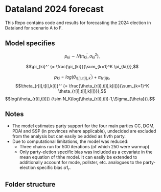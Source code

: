 # Dataland 2024 forecast
This Repo contains code and results for forecasting the 2024 election in Dataland for scenario A to F.

## Model specifies

$$p_{ki} {\sim N(\pi_{ki}^{'}, \sigma_{ki}^{2})},$$

$$\pi_{ki}^' {= \frac{\pi_{ki}}{\sum_{k=1}^K \pi_{ki}}},$$

$$p_{ki} {= log(\theta_{r[i],t[i],k}^') + \alpha_{1r[i]k}},$$
$$\theta_{r[i],t[i],k[i]}^' {= \frac{\theta_{r[i],t[i],k[i]}}{\sum_{k=1}^K \theta_{r[i],t[i],k[i]}}},$$
$$log(\theta_{r[i],t[i]}) {\sim N_K(log(\theta_{r[i],t[i]-1,\Sigma_{\theta})}.$$

## Notes

- The model estimates party support for the four main parties CC, DGM, PDAl and SSP (in provinces where applicable), undecided are excluded from the analysis but can easily be added as fivth party.
- Due to computational limitations, the model was reduced:
    - Three chains run for 500 iterations (of which 250 were warmup)
    - Only party-eletion specific bias was included as a covariate in the mean equation of thhe model. It can easily be extended to additionally account for mode, pollster, etc. analogues to the party-election specific bias $\alpha1_{r}$.
 
## Folder structure


